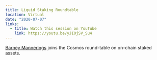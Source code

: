 ```yaml
---
title: Liquid Staking Roundtable
location: Virtual
date: "2020-07-07"
links:
  - title: Watch this session on YouTube
    link: https://youtu.be/yJI0jSV_Su4
---
```


<a href="https://twitter.com/barnabee" target="_blank">Barney Mannerings</a> joins the Cosmos round-table on on-chain staked assets.
